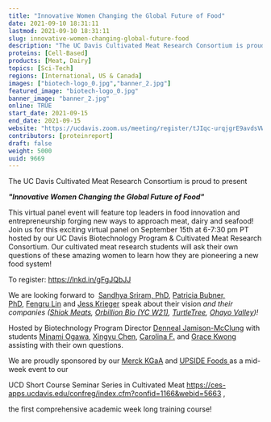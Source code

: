 ```yaml
---
title: "Innovative Women Changing the Global Future of Food"
date: 2021-09-10 18:31:11
lastmod: 2021-09-10 18:31:11
slug: innovative-women-changing-global-future-food
description: "The UC Davis Cultivated Meat Research Consortium is proud to present“Innovative Women Changing the Global Future of Food”"
proteins: [Cell-Based]
products: [Meat, Dairy]
topics: [Sci-Tech]
regions: [International, US & Canada]
images: ["biotech-logo_0.jpg","banner_2.jpg"]
featured_image: "biotech-logo_0.jpg"
banner_image: "banner_2.jpg"
online: TRUE
start_date: 2021-09-15
end_date: 2021-09-15
website: "https://ucdavis.zoom.us/meeting/register/tJIqc-urqjgrE9avdsVWNlz9FWHkwsABftM9"
contributors: [proteinreport]
draft: false
weight: 5000
uuid: 9669
---
```

The UC Davis Cultivated Meat Research Consortium is proud to present

***"Innovative Women Changing the Global Future of Food"***

This virtual panel event will feature top leaders in food innovation and
entrepreneurship forging new ways to approach meat, dairy and seafood!
Join us for this exciting virtual panel on September 15th at 6-7:30 pm
PT hosted by our UC Davis Biotechnology Program & Cultivated Meat
Research Consortium. Our cultivated meat research students will ask
their own questions of these amazing women to learn how they are
pioneering a new food system!

To register: <https://lnkd.in/gFgJQbJJ>

We are looking forward to  [Sandhya Sriram,
PhD](https://www.linkedin.com/in/ACoAAAE-ttYBqdR4lnGrRgUuSh15c0EvqTjnMbM), [Patricia
Bubner,
PhD](https://www.linkedin.com/in/ACoAAAyeBQkBxLXuSwO4pSjmZLOu9WloanDjpZQ), [Fengru
Lin](https://www.linkedin.com/in/ACoAAAWoYOwBayQDl6dS130nSm1gvm2XxyJgkI0) and [Jess
Krieger](https://www.linkedin.com/in/ACoAABc7LFABPbwjqqAb3JXItrMv4qo54IUYQLI) speak
about their vision *and their companies ([Shiok
Meats](https://www.linkedin.com/company/shiokmeats/), [Orbillion Bio (YC
W21)](https://www.linkedin.com/company/orbillion/), [TurtleTree](https://www.linkedin.com/company/turtletree/), [Ohayo
Valley](https://www.linkedin.com/company/ohayo-valley/))!*

Hosted by Biotechnology Program Director [Denneal
Jamison-McClung](https://www.linkedin.com/in/ACoAAADd_xABgtlflyqnYEG7xHiTQ2cGzIBzUXo) with
students [Minami
Ogawa](https://www.linkedin.com/in/kara-e-leong/detail/recent-activity/),
[Xingyu
Chen](https://www.linkedin.com/in/kara-e-leong/detail/recent-activity/),
[Carolina
F.](https://www.linkedin.com/in/kara-e-leong/detail/recent-activity/)
and [Grace
Kwong](https://www.linkedin.com/in/kara-e-leong/detail/recent-activity/)
assisting with their own questions.

We are proudly sponsored by our [Merck
KGaA](https://www.linkedin.com/company/merck-kgaa/) and [UPSIDE
Foods ](https://www.linkedin.com/company/upsidefoods/)as a mid-week
event to our

UCD Short Course Seminar Series in Cultivated
Meat <https://ces-apps.ucdavis.edu/confreg/index.cfm?confid=1166&webid=5663>
,

the first comprehensive academic week long training course!
